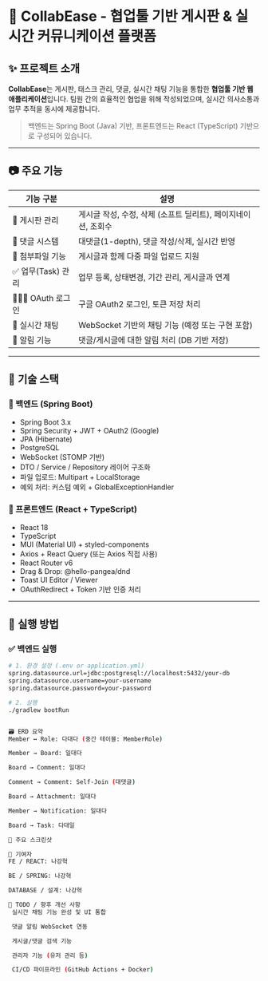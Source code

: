 # 📌 CollabEase - 협업툴 기반 게시판 & 실시간 커뮤니케이션 플랫폼

## ✨ 프로젝트 소개

**CollabEase**는 게시판, 태스크 관리, 댓글, 실시간 채팅 기능을 통합한 **협업툴 기반 웹 애플리케이션**입니다. 팀원 간의 효율적인 협업을 위해 작성되었으며, 실시간 의사소통과 업무 추적을 동시에 제공합니다.

> 백엔드는 Spring Boot (Java) 기반, 프론트엔드는 React (TypeScript) 기반으로 구성되어 있습니다.

---

## 📷 주요 기능

| 기능 구분         | 설명 |
|------------------|------|
| 📝 게시판 관리    | 게시글 작성, 수정, 삭제 (소프트 딜리트), 페이지네이션, 조회수 |
| 💬 댓글 시스템    | 대댓글(1-depth), 댓글 작성/삭제, 실시간 반영 |
| 📎 첨부파일 기능   | 게시글과 함께 다중 파일 업로드 지원 |
| ✅ 업무(Task) 관리 | 업무 등록, 상태변경, 기간 관리, 게시글과 연계 |
| 🧑‍🤝‍🧑 OAuth 로그인 | 구글 OAuth2 로그인, 토큰 저장 처리 |
| 📡 실시간 채팅    | WebSocket 기반의 채팅 기능 (예정 또는 구현 포함) |
| 🔔 알림 기능       | 댓글/게시글에 대한 알림 처리 (DB 기반 저장) |

---

## 🧱 기술 스택

### 🔧 백엔드 (Spring Boot)

- Spring Boot 3.x
- Spring Security + JWT + OAuth2 (Google)
- JPA (Hibernate)
- PostgreSQL
- WebSocket (STOMP 기반)
- DTO / Service / Repository 레이어 구조화
- 파일 업로드: Multipart + LocalStorage
- 예외 처리: 커스텀 예외 + GlobalExceptionHandler

### 🎨 프론트엔드 (React + TypeScript)

- React 18
- TypeScript
- MUI (Material UI) + styled-components
- Axios + React Query (또는 Axios 직접 사용)
- React Router v6
- Drag & Drop: @hello-pangea/dnd
- Toast UI Editor / Viewer
- OAuthRedirect + Token 기반 인증 처리

---

## 🧪 실행 방법

### ✅ 백엔드 실행

```bash
# 1. 환경 설정 (.env or application.yml)
spring.datasource.url=jdbc:postgresql://localhost:5432/your-db
spring.datasource.username=your-username
spring.datasource.password=your-password

# 2. 실행
./gradlew bootRun


🗃️ ERD 요약
Member ↔ Role: 다대다 (중간 테이블: MemberRole)

Member → Board: 일대다

Board → Comment: 일대다

Comment → Comment: Self-Join (대댓글)

Board → Attachment: 일대다

Member → Notification: 일대다

Board → Task: 다대일

📎 주요 스크린샷

🙌 기여자
FE / REACT: 나강혁

BE / SPRING: 나강혁

DATABASE / 설계: 나강혁

📌 TODO / 향후 개선 사항
 실시간 채팅 기능 완성 및 UI 통합

 댓글 알림 WebSocket 연동

 게시글/댓글 검색 기능

 관리자 기능 (유저 관리 등)

 CI/CD 파이프라인 (GitHub Actions + Docker)

